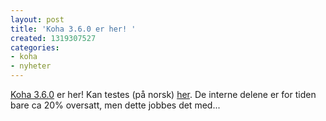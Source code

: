 ```yaml
---
layout: post
title: 'Koha 3.6.0 er her! '
created: 1319307527
categories:
- koha
- nyheter
---
```

<p><a href="http://koha-community.org/koha-3-6-0-released/">Koha 3.6.0</a> er her!  Kan testes (på norsk) <a href="http://head.bibkat.no/">her</a>. De interne delene er for tiden bare ca 20% oversatt, men dette jobbes det med...</p>
